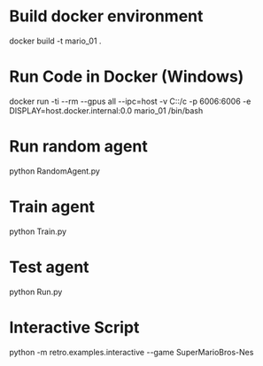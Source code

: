 # Build docker environment 
docker build -t mario_01 .

# Run Code in Docker (Windows)
docker run -ti --rm --gpus all --ipc=host -v C:\:/c -p 6006:6006 -e DISPLAY=host.docker.internal:0.0 mario_01 /bin/bash

# Run random agent
python RandomAgent.py

# Train agent
python Train.py

# Test agent
python Run.py

# Interactive Script 
python -m retro.examples.interactive --game SuperMarioBros-Nes